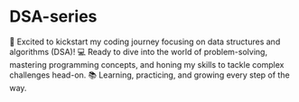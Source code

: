 # DSA-series
🚀 Excited to kickstart my coding journey focusing on data structures and algorithms (DSA)! 💻 Ready to dive into the world of problem-solving, mastering programming concepts, and honing my skills to tackle complex challenges head-on. 📚 Learning, practicing, and growing every step of the way.
